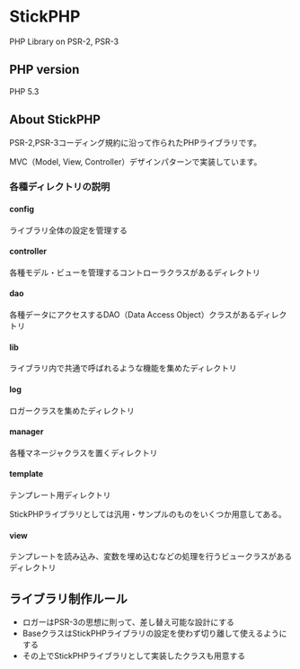 StickPHP
========

PHP Library on PSR-2, PSR-3

## PHP version

PHP 5.3

## About StickPHP

PSR-2,PSR-3コーディング規約に沿って作られたPHPライブラリです。

MVC（Model, View, Controller）デザインパターンで実装しています。

### 各種ディレクトリの説明

#### config

ライブラリ全体の設定を管理する

#### controller

各種モデル・ビューを管理するコントローラクラスがあるディレクトリ

#### dao

各種データにアクセスするDAO（Data Access Object）クラスがあるディレクトリ

#### lib

ライブラリ内で共通で呼ばれるような機能を集めたディレクトリ

#### log

ロガークラスを集めたディレクトリ

#### manager

各種マネージャクラスを置くディレクトリ

#### template

テンプレート用ディレクトリ

StickPHPライブラリとしては汎用・サンプルのものをいくつか用意してある。

#### view

テンプレートを読み込み、変数を埋め込むなどの処理を行うビュークラスがあるディレクトリ

## ライブラリ制作ルール

* ロガーはPSR-3の思想に則って、差し替え可能な設計にする
* BaseクラスはStickPHPライブラリの設定を使わず切り離して使えるようにする
* その上でStickPHPライブラリとして実装したクラスも用意する
